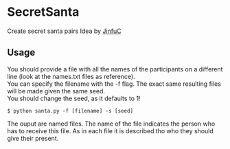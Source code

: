 # SecretSanta
Create secret santa pairs
Idea by [JinfuC](https://github.com/JinfuC)

## Usage
You should provide a file with all the names of the participants on a different line (look at the names.txt files as reference). \
You can specify the filename with the -f flag. The exact same resulting files will be made given the same seed. \
You should change the seed, as it defaults to 1!
```
$ python santa.py -f [filename] -s [seed]
```
The ouput are named files. The name of the file indicates the person who has to receive this file.
As in each file it is described tho who they should give their present.

